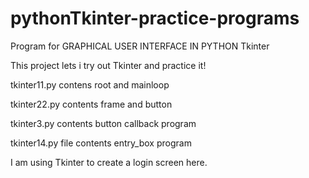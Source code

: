 # pythonTkinter-practice-programs

Program for GRAPHICAL USER INTERFACE IN PYTHON Tkinter

This project lets i try out Tkinter and practice it!
 
tkinter11.py contens root and mainloop

tkinter22.py contents frame and button

tkinter3.py contents button callback program 

tkinter14.py file contents entry_box program

I am using Tkinter to create a login screen here.

